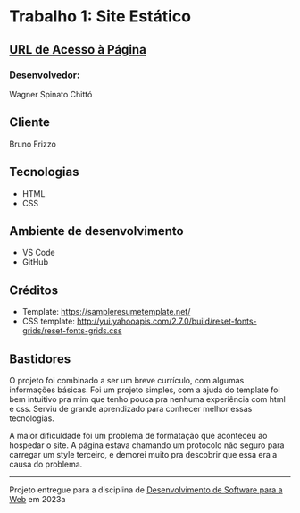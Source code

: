 # Trabalho 1: Site Estático

## [URL de Acesso à Página](https://treorai.github.io/ELC1090-2023A/T01%20-%20Site%20Est%C3%A1tico/)

### Desenvolvedor:
Wagner Spinato Chittó

## Cliente
Bruno Frizzo

## Tecnologias
- HTML
- CSS

## Ambiente de desenvolvimento
- VS Code
- GitHub

## Créditos
- Template: https://sampleresumetemplate.net/
- CSS template: http://yui.yahooapis.com/2.7.0/build/reset-fonts-grids/reset-fonts-grids.css

## Bastidores
O projeto foi combinado a ser um breve currículo, com algumas informações básicas. Foi um projeto simples, com a ajuda do template foi bem intuitivo pra mim que tenho pouca pra nenhuma experiência com html e css. Serviu de grande aprendizado para conhecer melhor essas tecnologias.

A maior dificuldade foi um problema de formatação que aconteceu ao hospedar o site. A página estava chamando um protocolo não seguro para carregar um style terceiro, e demorei muito pra descobrir que essa era a causa do problema.

---
Projeto entregue para a disciplina de [Desenvolvimento de Software para a Web](http://github.com/andreainfufsm/elc1090-2023a) em 2023a
